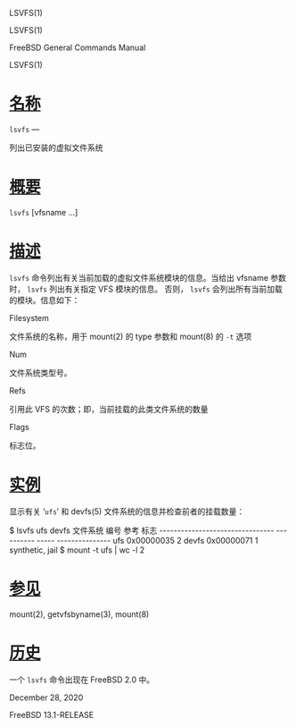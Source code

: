   LSVFS(1)  

LSVFS(1)

FreeBSD General Commands Manual

LSVFS(1)

[名称](#__u540D___u79F0_)
=======================

`lsvfs` —

列出已安装的虚拟文件系统

[概要](#__u6982___u8981_)
=======================

`lsvfs` \[vfsname ...\]

[描述](#__u63CF___u8FF0_)
=======================

`lsvfs` 命令列出有关当前加载的虚拟文件系统模块的信息。当给出 vfsname 参数时， `lsvfs` 列出有关指定 VFS 模块的信息。 否则， `lsvfs` 会列出所有当前加载的模块。信息如下：

Filesystem

文件系统的名称，用于 mount(2) 的 type 参数和 mount(8) 的 `-t` 选项

Num

文件系统类型号。

Refs

引用此 VFS 的次数；即，当前挂载的此类文件系统的数量

Flags

标志位。

[实例](#__u5B9E___u4F8B_)
=======================

显示有关 ‘`ufs`’ 和 devfs(5) 文件系统的信息并检查前者的挂载数量：

$ lsvfs ufs devfs 文件系统 编号 参考 标志 -------------------------------- ---------- ----- --------------- ufs 0x00000035 2 devfs 0x00000071 1 synthetic, jail $ mount -t ufs | wc -l 2 

[参见](#__u53C2___u89C1_)
=======================

mount(2), getvfsbyname(3), mount(8)

[历史](#__u5386___u53F2_)
=======================

一个 `lsvfs` 命令出现在 FreeBSD 2.0 中。

December 28, 2020

FreeBSD 13.1-RELEASE